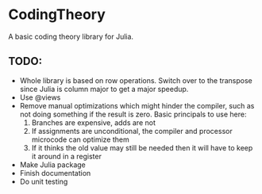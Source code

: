 # CodingTheory
A basic coding theory library for Julia.

## TODO:
- Whole library is based on row operations. Switch over to the transpose since Julia is column major to get a major speedup.
- Use @views
- Remove manual optimizations which might hinder the compiler, such as not doing something if the result is zero.
    Basic principals to use here:
    1. Branches are expensive, adds are not
    2. If assignments are unconditional, the compiler and processor microcode can optimize them
    3. If it thinks the old value may still be needed then it will have to keep it around in a register
- Make Julia package
- Finish documentation
- Do unit testing
